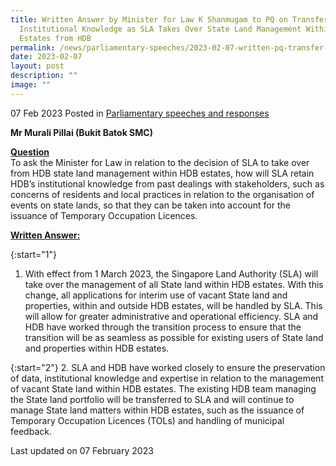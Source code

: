 ```yaml
---
title: Written Answer by Minister for Law K Shanmugam to PQ on Transfer of
  Institutional Knowledge as SLA Takes Over State Land Management Within HDB
  Estates from HDB
permalink: /news/parliamentary-speeches/2023-02-07-written-pq-transfer-institutional-knowledge-sla-state-land-management-within-hdb-estates/
date: 2023-02-07
layout: post
description: ""
image: ""
---
```

07 Feb 2023 Posted in [Parliamentary speeches and responses](/news/parliamentary-speeches) 

**Mr Murali Pillai (Bukit Batok SMC)**

**<b><u>Question</u></b>** 
<br>To ask the Minister for Law in relation to the decision of SLA to take over from HDB state land management within HDB estates, how will SLA retain HDB’s institutional knowledge from past dealings with stakeholders, such as concerns of residents and local practices in relation to the organisation of events on state lands, so that they can be taken into account for the issuance of Temporary Occupation Licences.

**<b><u>Written Answer:</u></b>** 

{:start="1"} 
1.  With effect from 1 March 2023, the Singapore Land Authority (SLA) will take over the management of all State land within HDB estates. With this change, all applications for interim use of vacant State land and properties, within and outside HDB estates, will be handled by SLA. This will allow for greater administrative and operational efficiency. SLA and HDB have worked through the transition process to ensure that the transition will be as seamless as possible for existing users of State land and properties within HDB estates.

{:start="2"} 
2.             SLA and HDB have worked closely to ensure the preservation of data, institutional knowledge and expertise in relation to the management of vacant State land within HDB estates. The existing HDB team managing the State land portfolio will be transferred to SLA and will continue to manage State land matters within HDB estates, such as the issuance of Temporary Occupation Licences (TOLs) and handling of municipal feedback.

<p class="right-side-updated">Last updated on 07 February 2023</p>